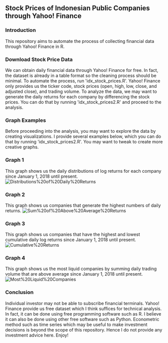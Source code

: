 ## Stock Prices of Indonesian Public Companies through Yahoo! Finance

### Introduction
This repository aims to automate the process of collecting financial data through Yahoo! Finance in R. 

### Download Stock Price Data
We can obtain daily financial data through Yahoo! Finance for free. In fact, the dataset is already in a table format so the cleaning
process should be minimal. To automate the process, run 'idx_stock_prices.R'. Yahoo! Finance only provides us the ticker code,
stock prices (open, high, low, close, and adjusted close), and trading volume. To analyze the data, we may want to generate the daily
returns for each company by differencing the stock prices. You can do that by running 'idx_stock_prices2.R' and proceed to the analysis. 

### Graph Examples
Before proceeding into the analysis, you may want to explore the data by creating visualizations. I provide several examples below,
which you can do that by running 'idx_stock_prices2.R'. You may want to tweak to create more creative graphs.

### Graph 1
This graph shows us the daily distributions of log returns for each company since January 1, 2018 until present.
![Distributions%20of%20Daily%20Returns](https://github.com/ledwindra/idx_stock_prices/blob/master/Distributions%20of%20Daily%20Returns.png)

### Graph 2
This graph shows us companies that generate the highest numbers of daily returns.
![Sum%20of%20Above%20Average%20Returns](https://github.com/ledwindra/idx_stock_prices/blob/master/Sum%20of%20Above%20Average%20Returns.png)

### Graph 3
This graph shows us companies that have the highest and lowest cumulative daily log returns since January 1, 2018 until present.
![Cumulative%20Returns](https://github.com/ledwindra/idx_stock_prices/blob/master/Cumulative%20Returns.png)

### Graph 4
This graph shows us the most liquid companies by summing daily trading volume that are above average since January 1, 2018 until present.
![Most%20Liquid%20Companies](https://github.com/ledwindra/idx_stock_prices/blob/master/Most%20Liquid%20Companies.png)

### Conclusion
Individual investor may not be able to subscribe financial terminals. Yahoo! Finance provide us free dataset which I think suffices for
technical analysis. In fact, it can be done using free programming software such as R. I believe it can also be done using other free
software such as Python. Econometric method such as time series which may be useful to make investment decisions is beyond the scope
of this repository. Hence I do not provide any investment advice here. Enjoy!
